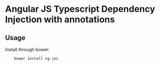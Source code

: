# Angular JS Typescript Dependency Injection with annotations

## Usage

Install through bower:

        bower install ng-ioc
